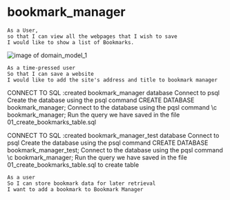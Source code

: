 # bookmark_manager
```
As a User,
so that I can view all the webpages that I wish to save
I would like to show a list of Bookmarks.
```

![image of domain_model_1](/images/domain_model_1.png)

```
As a time-pressed user
So that I can save a website
I would like to add the site's address and title to bookmark manager
```

CONNECT TO SQL :created bookmark_manager database
Connect to psql
Create the database using the psql command CREATE DATABASE bookmark_manager;
Connect to the database using the pqsl command \c bookmark_manager;
Run the query we have saved in the file 01_create_bookmarks_table.sql

CONNECT TO SQL :created bookmark_manager_test database
Connect to psql
Create the database using the psql command CREATE DATABASE bookmark_manager_test;
Connect to the database using the pqsl command \c bookmark_manager;
Run the query we have saved in the file 01_create_bookmarks_table.sql to create table

```
As a user
So I can store bookmark data for later retrieval
I want to add a bookmark to Bookmark Manager
```
